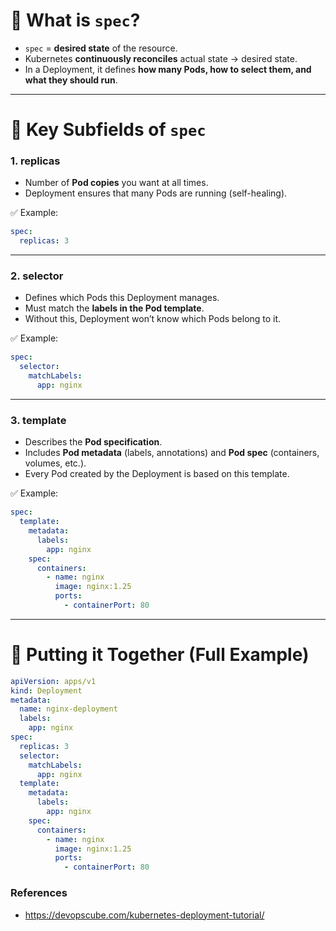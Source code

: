 # 🔑 What is `spec`?

* `spec` = **desired state** of the resource.
* Kubernetes **continuously reconciles** actual state → desired state.
* In a Deployment, it defines **how many Pods, how to select them, and what they should run**.

---

# 📌 Key Subfields of `spec`

### 1. **replicas**

* Number of **Pod copies** you want at all times.
* Deployment ensures that many Pods are running (self-healing).

✅ Example:

```yaml
spec:
  replicas: 3
```

---

### 2. **selector**

* Defines which Pods this Deployment manages.
* Must match the **labels in the Pod template**.
* Without this, Deployment won’t know which Pods belong to it.

✅ Example:

```yaml
spec:
  selector:
    matchLabels:
      app: nginx
```

---

### 3. **template**

* Describes the **Pod specification**.
* Includes **Pod metadata** (labels, annotations) and **Pod spec** (containers, volumes, etc.).
* Every Pod created by the Deployment is based on this template.

✅ Example:

```yaml
spec:
  template:
    metadata:
      labels:
        app: nginx
    spec:
      containers:
        - name: nginx
          image: nginx:1.25
          ports:
            - containerPort: 80
```

---

# 📌 Putting it Together (Full Example)

```yaml
apiVersion: apps/v1
kind: Deployment
metadata:
  name: nginx-deployment
  labels:
    app: nginx
spec:
  replicas: 3
  selector:
    matchLabels:
      app: nginx
  template:
    metadata:
      labels:
        app: nginx
    spec:
      containers:
        - name: nginx
          image: nginx:1.25
          ports:
            - containerPort: 80
```
### References
- https://devopscube.com/kubernetes-deployment-tutorial/